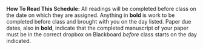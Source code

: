 **How To Read This Schedule:** All readings will be completed before class on the date on which they are assigned. Anything in **bold** is work to be completed before class and brought with you on the day listed. Paper due dates, also in **bold**, indicate that the completed manuscript of your paper must be in the correct dropbox on Blackboard *before* class starts on the day indicated.